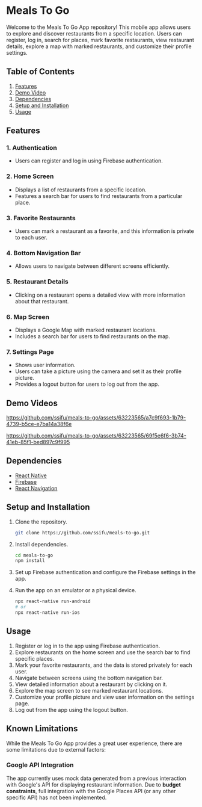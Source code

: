# Meals To Go

Welcome to the Meals To Go App repository! This mobile app allows users to explore and discover restaurants from a specific location. Users can register, log in, search for places, mark favorite restaurants, view restaurant details, explore a map with marked restaurants, and customize their profile settings.

## Table of Contents

1. [Features](#features)
2. [Demo Video](#demo-videos)
3. [Dependencies](#dependencies)
4. [Setup and Installation](#setup-and-installation)
5. [Usage](#usage)

## Features

### 1. Authentication
- Users can register and log in using Firebase authentication.

### 2. Home Screen
- Displays a list of restaurants from a specific location.
- Features a search bar for users to find restaurants from a particular place.

### 3. Favorite Restaurants
- Users can mark a restaurant as a favorite, and this information is private to each user.

### 4. Bottom Navigation Bar
- Allows users to navigate between different screens efficiently.

### 5. Restaurant Details
- Clicking on a restaurant opens a detailed view with more information about that restaurant.

### 6. Map Screen
- Displays a Google Map with marked restaurant locations.
- Includes a search bar for users to find restaurants on the map.

### 7. Settings Page
- Shows user information.
- Users can take a picture using the camera and set it as their profile picture.
- Provides a logout button for users to log out from the app.

## Demo Videos


https://github.com/ssifu/meals-to-go/assets/63223565/a7c9f693-1b79-4739-b5ce-e7ba14a38f6e




https://github.com/ssifu/meals-to-go/assets/63223565/69f5e6f6-3b74-41eb-85f1-bed897c9f995





## Dependencies

- [React Native](https://reactnative.dev/)
- [Firebase](https://firebase.google.com/)
- [React Navigation](https://reactnavigation.org/)

## Setup and Installation

1. Clone the repository.
   ```bash
   git clone https://github.com/ssifu/meals-to-go.git
   ```

2. Install dependencies.
   ```bash
   cd meals-to-go
   npm install
   ```

3. Set up Firebase authentication and configure the Firebase settings in the app.

4. Run the app on an emulator or a physical device.
   ```bash
   npx react-native run-android
   # or
   npx react-native run-ios
   ```

## Usage

1. Register or log in to the app using Firebase authentication.
2. Explore restaurants on the home screen and use the search bar to find specific places.
3. Mark your favorite restaurants, and the data is stored privately for each user.
4. Navigate between screens using the bottom navigation bar.
5. View detailed information about a restaurant by clicking on it.
6. Explore the map screen to see marked restaurant locations.
7. Customize your profile picture and view user information on the settings page.
8. Log out from the app using the logout button.

## Known Limitations

While the Meals To Go App provides a great user experience, there are some limitations due to external factors:

### Google API Integration
The app currently uses mock data generated from a previous interaction with Google's API for displaying restaurant information. Due to **budget constraints**, full integration with the Google Places API (or any other specific API) has not been implemented.


